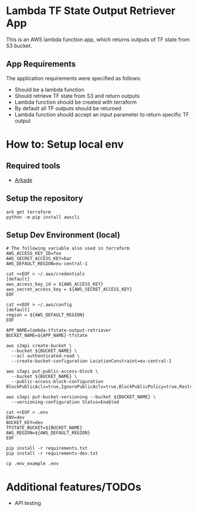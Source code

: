 # Lambda TF State Output Retriever App

This is an AWS lambda function app, which returns outputs of TF state from S3 bucket.

## App Requirements

The application requirements were specified as follows:

* Should be a lambda function
* Should retrieve TF state from S3 and return outputs
* Lambda function should be created with terraform
* By default all TF outputs should be returned
* Lambda function should accept an input parameter to return specific TF output

# How to: Setup local env

## Required tools

* [Arkade](https://github.com/alexellis/arkade)

## Setup the repository

```
ark get terraform
python -m pip install awscli
```

## Setup Dev Environment (local)

```
# The following variable also used in terraform
AWS_ACCESS_KEY_ID=foo
AWS_SECRET_ACCESS_KEY=bar
AWS_DEFAULT_REGION=eu-central-1

cat <<EOF > ~/.aws/credentials
[default]
aws_access_key_id = ${AWS_ACCESS_KEY}
aws_secret_access_key = ${AWS_SECRET_ACCESS_KEY}
EOF

cat <<EOF > ~/.aws/config
[default]
region = ${AWS_DEFAULT_REGION}
EOF

APP_NAME=lambda-tfstate-output-retriever
BUCKET_NAME=${APP_NAME}-tfstate

aws s3api create-bucket \
  --bucket ${BUCKET_NAME} \
  --acl authenticated-read \
  --create-bucket-configuration LocationConstraint=eu-central-1

aws s3api put-public-access-block \
  --bucket ${BUCKET_NAME} \
  --public-access-block-configuration BlockPublicAcls=true,IgnorePublicAcls=true,BlockPublicPolicy=true,RestrictPublicBuckets=true

aws s3api put-bucket-versioning --bucket ${BUCKET_NAME} \
  --versioning-configuration Status=Enabled

cat <<EOF > .env
ENV=dev
BUCKET_KEY=dev
TFSTATE_BUCKET=${BUCKET_NAME}
AWS_REGION=${AWS_DEFAULT_REGION}
EOF

pip install -r requirements.txt
pip install -r requirements-dev.txt

cp .env_example .env
```

# Additional features/TODOs

* API testing
